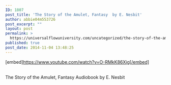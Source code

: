 ```yaml
---
ID: 1807
post_title: 'The Story of the Amulet, Fantasy  by E. Nesbit'
author: abbie04m553726
post_excerpt: ""
layout: post
permalink: >
  https://universalflowuniversity.com/uncategorized/the-story-of-the-amulet-fantasy-by-e-nesbit/
published: true
post_date: 2014-11-04 13:48:25
---
```

[embed]https://www.youtube.com/watch?v=O-RMkK86Xig[/embed]</br></br>
<p>The Story of the Amulet, Fantasy Audiobook by E. Nesbit</p>